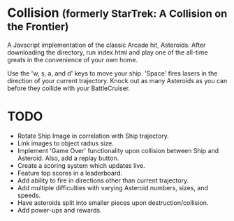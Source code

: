 Collision <small>(formerly StarTrek: A Collision on the Frontier)</small>
=========

A Javscript implementation of the classic Arcade hit, Asteroids. After downloading the directory, run index.html and play one of the all-time greats in the convenience of your own home.

Use the 'w, s, a, and d' keys to move your ship. 'Space' fires lasers in the direction of your current trajectory. Knock out as many Asteroids as you can before they collide with your BattleCruiser.

TODO
=========

- Rotate Ship Image in correlation with Ship trajectory.
- Link images to object radius size.
- Implement 'Game Over' functionality upon collision between Ship and Asteroid. Also, add a replay button.
- Create a scoring system which updates live.
- Feature top scores in a leaderboard.
- Add ability to fire in directions other than current trajectory.
- Add multiple difficulties with varying Asteroid numbers, sizes, and speeds.
- Have asteroids split into smaller pieces upon destruction/collision.
- Add power-ups and rewards.
